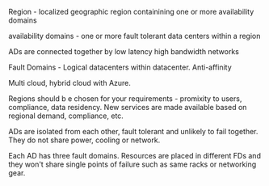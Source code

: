 

Region - localized geographic region containining one or more availability domains

  

availability domains - one or more fault tolerant data centers within a region

  

ADs are connected together by low latency high bandwidth networks

  

Fault Domains - Logical datacenters within datacenter. Anti-affinity

  

Multi cloud, hybrid cloud with Azure.

  

Regions should b e chosen for your requirements - promixity to users, compliance, data residency. New services are made available based on regional demand, compliance, etc. 

  

ADs are isolated from each other, fault tolerant and unlikely to fail together. They do not share power, cooling or network.

  

Each AD has three fault domains. Resources are placed in different FDs and they won't share single points of failure such as same racks or networking gear.